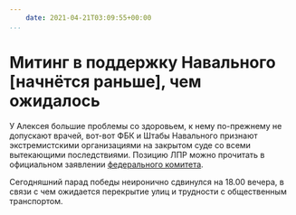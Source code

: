 ```yaml
---
    date: 2021-04-21T03:09:55+00:00
...
```


# Митинг в поддержку Навального [начнётся раньше], чем ожидалось

У Алексея большие проблемы со здоровьем, к нему по-прежнему не допускают врачей, вот-вот ФБК и Штабы Навального признают экстремистскими организациями на закрытом суде со всеми вытекающими последствиями. Позицию ЛПР можно прочитать в официальном заявлении [федерального комитета](https://t.me/lpr_tg/5109).

Сегодняшний парад победы неиронично сдвинулся на 18.00 вечера, в связи с чем ожидается перекрытие улиц и трудности с общественным транспортом.
